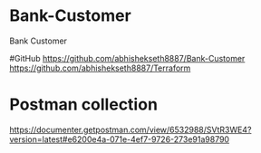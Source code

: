 # Bank-Customer
Bank Customer

#GitHub 
https://github.com/abhishekseth8887/Bank-Customer
https://github.com/abhishekseth8887/Terraform

# Postman collection
https://documenter.getpostman.com/view/6532988/SVtR3WE4?version=latest#e6200e4a-071e-4ef7-9726-273e91a98790


